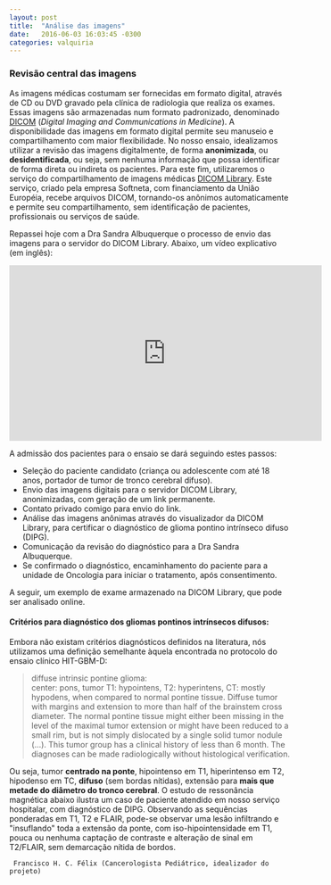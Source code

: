 ```yaml
---
layout: post
title:  "Análise das imagens"
date:   2016-06-03 16:03:45 -0300
categories: valquiria
---
```

### Revisão central das imagens

As imagens médicas costumam ser fornecidas em formato digital, através de CD ou DVD gravado pela clínica de radiologia que realiza os exames. Essas imagens são armazenadas num formato padronizado, denominado [DICOM](https://pt.wikipedia.org/wiki/DICOM) (*Digital Imaging and Communications in Medicine*). A disponibilidade das imagens em formato digital permite seu manuseio e compartilhamento com maior flexibilidade. No nosso ensaio, idealizamos utilizar a revisão das imagens digitalmente, de forma **anonimizada**, ou **desidentificada**, ou seja, sem nenhuma informação que possa identificar de forma direta ou indireta os pacientes. Para este fim, utilizaremos o serviço do compartilhamento de imagens médicas [DICOM Library](http://www.dicomlibrary.com). Este serviço, criado pela empresa Softneta, com financiamento da União Européia, recebe arquivos DICOM, tornando-os anônimos automaticamente e permite seu compartilhamento, sem identificação de pacientes, profissionais ou serviços de saúde.

Repassei hoje com a Dra Sandra Albuquerque o processo de envio das imagens para o servidor do DICOM Library. Abaixo, um vídeo explicativo (em inglês):

<iframe width="560" height="315" src="https://www.youtube.com/embed/1QjBC4k86oQ?rel=0" frameborder="0" allowfullscreen></iframe>

A admissão dos pacientes para o ensaio se dará seguindo estes passos:

* Seleção do paciente candidato (criança ou adolescente com até 18 anos, portador de tumor de tronco cerebral difuso).
* Envio das imagens digitais para o servidor DICOM Library, anonimizadas, com geração de um link permanente.
* Contato privado comigo para envio do link.
* Análise das imagens anônimas através do visualizador da DICOM Library, para certificar o diagnóstico de glioma pontino intrínseco difuso (DIPG).
* Comunicação da revisão do diagnóstico para a Dra Sandra Albuquerque.
* Se confirmado o diagnóstico, encaminhamento do paciente para a unidade de Oncologia para iniciar o tratamento, após consentimento.

A seguir, um exemplo de exame armazenado na DICOM Library, que pode ser analisado online.

<object data="http://www.dicomlibrary.com/?study=1.2.826.0.1.3680043.8.1055.1.20111102150758591.92402465.76095170" type="text/html" width="600" height="400" name="imagens hepaticas"></object>

#### Critérios para diagnóstico dos gliomas pontinos intrínsecos difusos:

Embora não existam critérios diagnósticos definidos na literatura, nós utilizamos uma definição semelhante àquela encontrada no protocolo do ensaio clínico HIT-GBM-D:
> diffuse intrinsic pontine glioma:  
  center: pons, tumor T1: hypointens, T2: hyperintens, CT: mostly
  hypodens, when compared to normal pontine tissue. Diffuse tumor with margins
  and extension to more than half of the brainstem cross diameter. The normal
  pontine tissue might either been missing in the level of the maximal tumor
  extension or might have been reduced to a small rim, but is not simply
  dislocated by a single solid tumor nodule (...). This tumor group has a
  clinical history of less than 6 month. The diagnoses can be made
  radiologically without histological verification.

Ou seja, tumor __centrado na ponte__, hipointenso em T1, hiperintenso em T2, hipodenso em TC, __difuso__ (sem bordas nítidas), extensão para __mais que metade do diâmetro do tronco cerebral__. O estudo de ressonância magnética abaixo ilustra um caso de paciente atendido em nosso serviço hospitalar, com diagnóstico de DIPG. Observando as sequências ponderadas em T1, T2 e FLAIR, pode-se observar uma lesão infiltrando e "insuflando" toda a extensão da ponte, com iso-hipointensidade em T1, pouca ou nenhuma captação de contraste e alteração de sinal em T2/FLAIR, sem demarcação nítida de bordos.

<object data="http://www.dicomlibrary.com/?study=1.2.826.0.1.3680043.8.1055.1.20160527173203565.394564447.7838299" type="text/html" width="600" height="400" name="DIPG"></object>


``` Francisco H. C. Félix (Cancerologista Pediátrico, idealizador do projeto)```
